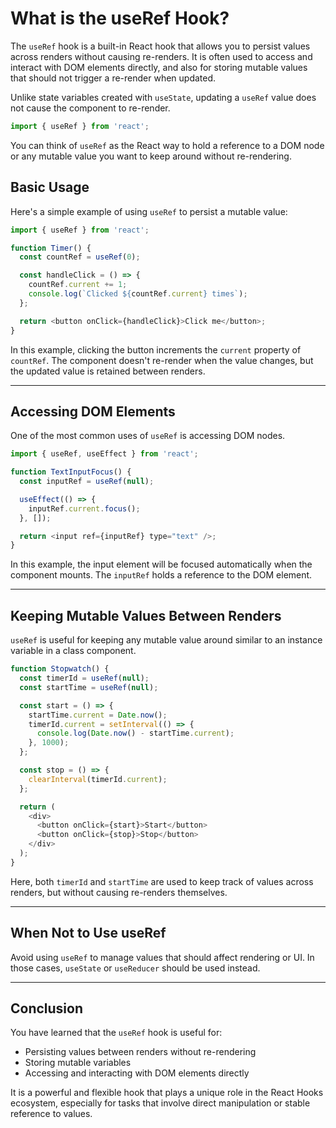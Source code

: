 # What is the useRef Hook?

The `useRef` hook is a built-in React hook that allows you to persist values across renders without causing re-renders. It is often used to access and interact with DOM elements directly, and also for storing mutable values that should not trigger a re-render when updated.

Unlike state variables created with `useState`, updating a `useRef` value does not cause the component to re-render.

```js
import { useRef } from 'react';
```

You can think of `useRef` as the React way to hold a reference to a DOM node or any mutable value you want to keep around without re-rendering.

## Basic Usage

Here's a simple example of using `useRef` to persist a mutable value:

```js
import { useRef } from 'react';

function Timer() {
  const countRef = useRef(0);

  const handleClick = () => {
    countRef.current += 1;
    console.log(`Clicked ${countRef.current} times`);
  };

  return <button onClick={handleClick}>Click me</button>;
}
```

In this example, clicking the button increments the `current` property of `countRef`. The component doesn't re-render when the value changes, but the updated value is retained between renders.

---

## Accessing DOM Elements

One of the most common uses of `useRef` is accessing DOM nodes.

```js
import { useRef, useEffect } from 'react';

function TextInputFocus() {
  const inputRef = useRef(null);

  useEffect(() => {
    inputRef.current.focus();
  }, []);

  return <input ref={inputRef} type="text" />;
}
```

In this example, the input element will be focused automatically when the component mounts. The `inputRef` holds a reference to the DOM element.

---

## Keeping Mutable Values Between Renders

`useRef` is useful for keeping any mutable value around similar to an instance variable in a class component.

```js
function Stopwatch() {
  const timerId = useRef(null);
  const startTime = useRef(null);

  const start = () => {
    startTime.current = Date.now();
    timerId.current = setInterval(() => {
      console.log(Date.now() - startTime.current);
    }, 1000);
  };

  const stop = () => {
    clearInterval(timerId.current);
  };

  return (
    <div>
      <button onClick={start}>Start</button>
      <button onClick={stop}>Stop</button>
    </div>
  );
}
```

Here, both `timerId` and `startTime` are used to keep track of values across renders, but without causing re-renders themselves.

---

## When Not to Use useRef

Avoid using `useRef` to manage values that should affect rendering or UI. In those cases, `useState` or `useReducer` should be used instead.

---

## Conclusion

You have learned that the `useRef` hook is useful for:

- Persisting values between renders without re-rendering
- Storing mutable variables
- Accessing and interacting with DOM elements directly

It is a powerful and flexible hook that plays a unique role in the React Hooks ecosystem, especially for tasks that involve direct manipulation or stable reference to values.

